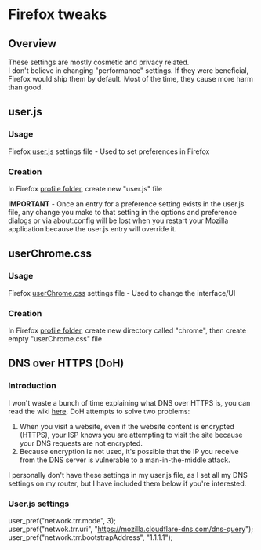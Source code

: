 # Firefox tweaks

## Overview
These settings are mostly cosmetic and privacy related.  
I don't believe in changing "performance" settings. If they were beneficial, Firefox would ship them by default. Most of the time, they cause more harm than good.  

## user.js

### Usage
Firefox [user.js](http://kb.mozillazine.org/User.js_file) settings file - Used to set preferences in Firefox 
  
### Creation
In Firefox [profile folder](http://kb.mozillazine.org/Profile_folder_-_Firefox), create new "user.js" file
  
**IMPORTANT** - Once an entry for a preference setting exists in the user.js file, any change you make to that setting in the options and preference dialogs or via about:config will be lost when you restart your Mozilla application because the user.js entry will override it.
  
## userChrome.css

### Usage
Firefox [userChrome.css](http://kb.mozillazine.org/UserChrome.css) settings file - Used to change the interface/UI

### Creation
In Firefox [profile folder](http://kb.mozillazine.org/Profile_folder_-_Firefox), create new directory called "chrome", then create empty "userChrome.css" file


## DNS over HTTPS (DoH)

### Introduction
I won't waste a bunch of time explaining what DNS over HTTPS is, you can read the wiki [here](https://en.wikipedia.org/wiki/DNS_over_HTTPS). DoH attempts to solve two problems:
1. When you visit a website, even if the website content is encrypted (HTTPS), your ISP knows you are attempting to visit the site because your DNS requests are not encrypted.
1. Because encryption is not used, it's possible that the IP you receive from the DNS server is vulnerable to a man-in-the-middle attack.

I personally don't have these settings in my user.js file, as I set all my DNS settings on my router, but I have included them below if you're interested.

### User.js settings
user_pref("network.trr.mode", 3);  
user_pref("netwok.trr.uri", "https://mozilla.cloudflare-dns.com/dns-query");  
user_pref("network.trr.bootstrapAddress", "1.1.1.1");  

